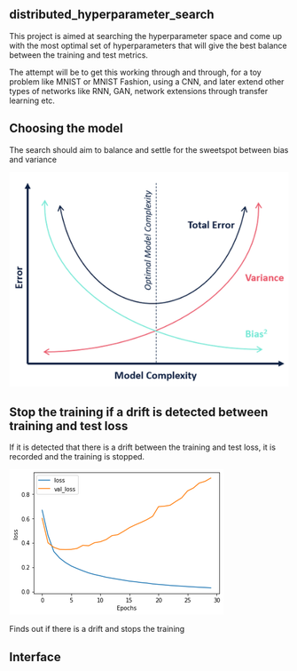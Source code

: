 ## distributed_hyperparameter_search

This project is aimed at searching the hyperparameter space and come up with the most optimal set of hyperparameters 
that will give the best balance between the training and test metrics.

The attempt will be to get this working through and through, for a toy problem like MNIST or MNIST Fashion, using a CNN,
and later extend other types of networks like RNN, GAN, network extensions through transfer learning etc.

## Choosing the model
The search should aim to balance and settle for the sweetspot between bias and variance

![Sweet Spot](assets/bias_variance_tradeoff.png)

## Stop the training if a drift is detected between training and test loss
If it is detected that there is a drift between the training and test loss, it is recorded and the training is stopped.

![drift](assets/drift.png)

Finds out if there is a drift and stops the training

## Interface 

